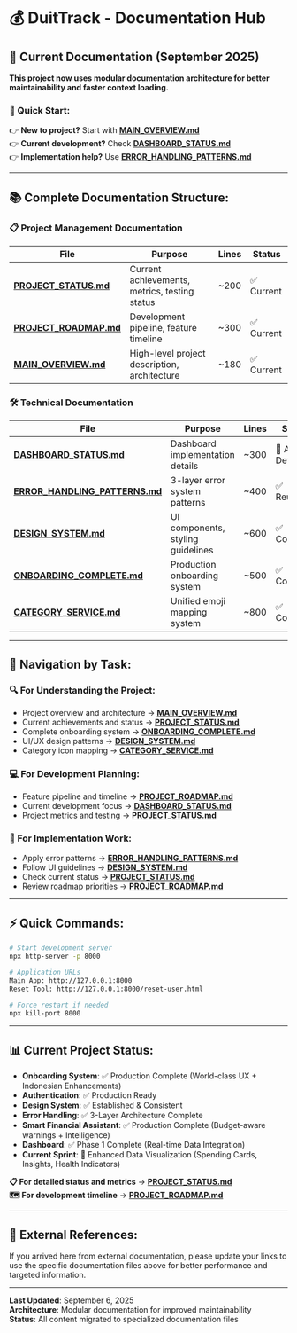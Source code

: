 # 💰 DuitTrack - Documentation Hub

## 📁 **Current Documentation (September 2025)**

**This project now uses modular documentation architecture for better maintainability and faster context loading.**

### **🎯 Quick Start:**
👉 **New to project?** Start with **[MAIN_OVERVIEW.md](MAIN_OVERVIEW.md)**  
👉 **Current development?** Check **[DASHBOARD_STATUS.md](DASHBOARD_STATUS.md)**  
👉 **Implementation help?** Use **[ERROR_HANDLING_PATTERNS.md](ERROR_HANDLING_PATTERNS.md)**

---

## 📚 **Complete Documentation Structure:**

### **📋 Project Management Documentation**
| File | Purpose | Lines | Status |
|------|---------|-------|--------|
| **[PROJECT_STATUS.md](PROJECT_STATUS.md)** | Current achievements, metrics, testing status | ~200 | ✅ Current |
| **[PROJECT_ROADMAP.md](PROJECT_ROADMAP.md)** | Development pipeline, feature timeline | ~300 | ✅ Current |
| **[MAIN_OVERVIEW.md](MAIN_OVERVIEW.md)** | High-level project description, architecture | ~180 | ✅ Current |

### **🛠️ Technical Documentation**
| File | Purpose | Lines | Status |
|------|---------|-------|--------|
| **[DASHBOARD_STATUS.md](DASHBOARD_STATUS.md)** | Dashboard implementation details | ~300 | 🔄 Active Dev |
| **[ERROR_HANDLING_PATTERNS.md](ERROR_HANDLING_PATTERNS.md)** | 3-layer error system patterns | ~400 | ✅ Reusable |
| **[DESIGN_SYSTEM.md](DESIGN_SYSTEM.md)** | UI components, styling guidelines | ~600 | ✅ Complete |
| **[ONBOARDING_COMPLETE.md](ONBOARDING_COMPLETE.md)** | Production onboarding system | ~500 | ✅ Complete |
| **[CATEGORY_SERVICE.md](CATEGORY_SERVICE.md)** | Unified emoji mapping system | ~800 | ✅ Complete |

---

## 🎯 **Navigation by Task:**

### **🔍 For Understanding the Project:**
- Project overview and architecture → **[MAIN_OVERVIEW.md](MAIN_OVERVIEW.md)**
- Current achievements and status → **[PROJECT_STATUS.md](PROJECT_STATUS.md)**
- Complete onboarding system → **[ONBOARDING_COMPLETE.md](ONBOARDING_COMPLETE.md)**
- UI/UX design patterns → **[DESIGN_SYSTEM.md](DESIGN_SYSTEM.md)**
- Category icon mapping → **[CATEGORY_SERVICE.md](CATEGORY_SERVICE.md)**

### **💻 For Development Planning:**
- Feature pipeline and timeline → **[PROJECT_ROADMAP.md](PROJECT_ROADMAP.md)**
- Current development focus → **[DASHBOARD_STATUS.md](DASHBOARD_STATUS.md)**
- Project metrics and testing → **[PROJECT_STATUS.md](PROJECT_STATUS.md)**

### **🚀 For Implementation Work:**
- Apply error patterns → **[ERROR_HANDLING_PATTERNS.md](ERROR_HANDLING_PATTERNS.md)**
- Follow UI guidelines → **[DESIGN_SYSTEM.md](DESIGN_SYSTEM.md)**
- Check current status → **[PROJECT_STATUS.md](PROJECT_STATUS.md)**
- Review roadmap priorities → **[PROJECT_ROADMAP.md](PROJECT_ROADMAP.md)**

---

## ⚡ **Quick Commands:**
```bash
# Start development server
npx http-server -p 8000

# Application URLs
Main App: http://127.0.0.1:8000
Reset Tool: http://127.0.0.1:8000/reset-user.html

# Force restart if needed
npx kill-port 8000
```

---

## 📊 **Current Project Status:**
- **Onboarding System**: ✅ Production Complete (World-class UX + Indonesian Enhancements)
- **Authentication**: ✅ Production Ready
- **Design System**: ✅ Established & Consistent  
- **Error Handling**: ✅ 3-Layer Architecture Complete
- **Smart Financial Assistant**: ✅ Production Complete (Budget-aware warnings + Intelligence)
- **Dashboard**: ✅ Phase 1 Complete (Real-time Data Integration)
- **Current Sprint**: 🔄 Enhanced Data Visualization (Spending Cards, Insights, Health Indicators)

**📋 For detailed status and metrics** → **[PROJECT_STATUS.md](PROJECT_STATUS.md)**  
**🗺️ For development timeline** → **[PROJECT_ROADMAP.md](PROJECT_ROADMAP.md)**

---

## 🔗 **External References:**
If you arrived here from external documentation, please update your links to use the specific documentation files above for better performance and targeted information.

---

**Last Updated**: September 6, 2025  
**Architecture**: Modular documentation for improved maintainability  
**Status**: All content migrated to specialized documentation files